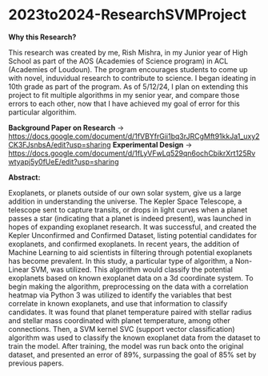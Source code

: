 # 2023to2024-ResearchSVMProject

**Why this Research?**

This research was created by me, Rish Mishra, in my Junior year of High School as part of the AOS (Academies of Science program) in ACL (Academies of Loudoun). The program encourages students to come up with novel, induvidual research to contribute to science. I began ideating in 10th grade as part of the program. As of 5/12/24, I plan on extending this project to fit multiple algorithms in my senior year, and compare those errors to each other, now that I have achieved my goal of error for this particular algorithim. 

**Background Paper on Research** → 
https://docs.google.com/document/d/1fVBYfrGii1bq3rJRCgMft91kkJa1_uxy2CK3FJsnbsA/edit?usp=sharing
**Experimental Design** → 
https://docs.google.com/document/d/1fLyVFwLq529qn6ochCbikrXrt125Rvwtyapj5y0fUeE/edit?usp=sharing

**Abstract:**

Exoplanets, or planets outside of our own solar system, give us a large addition in understanding the universe. The Kepler Space Telescope, a telescope sent to capture transits, or drops in light curves when a planet passes a star (indicating that a planet is indeed present), was launched in hopes of expanding exoplanet research. It was successful, and created the Kepler Unconfirmed and Confirmed Dataset, listing potential candidates for exoplanets, and confirmed exoplanets. In recent years, the addition of Machine Learning to aid scientists in filtering through potential exoplanets has become prevalent. In this study, a particular type of algorithm, a Non-Linear SVM, was utilized. This algorithm would classify the potential exoplanets based on known exoplanet data on a 3d coordinate system. To begin making the algorithm, preprocessing on the data with a correlation heatmap via Python 3 was utilized to identify the variables that best correlate in known exoplanets, and use that information to classify candidates. It was found that planet temperature paired with stellar radius and stellar mass coordinated with planet temperature, among other connections. Then, a SVM kernel SVC (support vector classification) algorithm was used to classify the known exoplanet data from the dataset to train the model. After training, the model was run back onto the original dataset, and presented an error of 89%, surpassing the goal of 85% set by previous papers.
